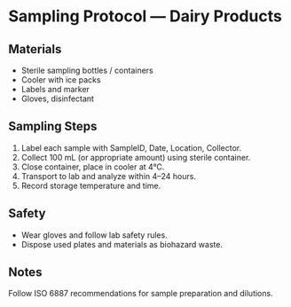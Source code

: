 # Sampling Protocol — Dairy Products

## Materials
- Sterile sampling bottles / containers
- Cooler with ice packs
- Labels and marker
- Gloves, disinfectant

## Sampling Steps
1. Label each sample with SampleID, Date, Location, Collector.
2. Collect 100 mL (or appropriate amount) using sterile container.
3. Close container, place in cooler at 4°C.
4. Transport to lab and analyze within 4–24 hours.
5. Record storage temperature and time.

## Safety
- Wear gloves and follow lab safety rules.
- Dispose used plates and materials as biohazard waste.

## Notes
Follow ISO 6887 recommendations for sample preparation and dilutions.
